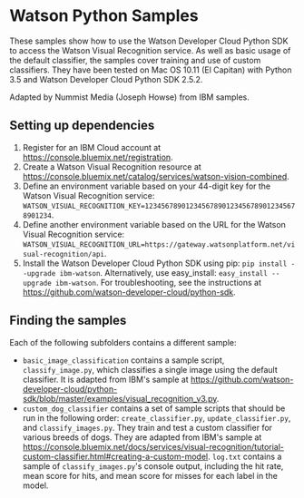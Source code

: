 # Watson Python Samples

These samples show how to use the Watson Developer Cloud Python SDK to access the Watson Visual Recognition service.  As well as basic usage of the default classifier, the samples cover training and use of custom classifiers.  They have been tested on Mac OS 10.11 (El Capitan) with Python 3.5 and Watson Developer Cloud Python SDK 2.5.2.

Adapted by Nummist Media (Joseph Howse) from IBM samples.

## Setting up dependencies

1. Register for an IBM Cloud account at https://console.bluemix.net/registration.
2. Create a Watson Visual Recognition resource at https://console.bluemix.net/catalog/services/watson-vision-combined.
3. Define an environment variable based on your 44-digit key for the Watson Visual Recognition service: `WATSON_VISUAL_RECOGNITION_KEY=12345678901234567890123456789012345678901234`.
4. Define another environment variable based on the URL for the Watson Visual Recognition service: `WATSON_VISUAL_RECOGNITION_URL=https://gateway.watsonplatform.net/visual-recognition/api`.
5. Install the Watson Developer Cloud Python SDK using pip: `pip install --upgrade ibm-watson`. Alternatively, use easy_install: `easy_install --upgrade ibm-watson`. For troubleshooting, see the instructions at https://github.com/watson-developer-cloud/python-sdk.

## Finding the samples

Each of the following subfolders contains a different sample:

- `basic_image_classification` contains a sample script, `classify_image.py`, which classifies a single image using the default classifier. It is adapted from IBM's sample at https://github.com/watson-developer-cloud/python-sdk/blob/master/examples/visual_recognition_v3.py.
- `custom_dog_classifier` contains a set of sample scripts that should be run in the following order: `create_classifier.py`, `update_classifier.py`, and `classify_images.py`. They train and test a custom classifier for various breeds of dogs. They are adapted from IBM's sample at https://console.bluemix.net/docs/services/visual-recognition/tutorial-custom-classifier.html#creating-a-custom-model. `log.txt` contains a sample of `classify_images.py`'s console output, including the hit rate, mean score for hits, and mean score for misses for each label in the model.